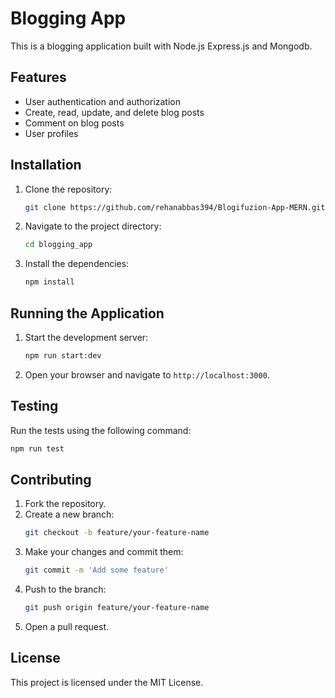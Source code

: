 # Blogging App

This is a blogging application built with Node.js Express.js and Mongodb.

## Features

- User authentication and authorization
- Create, read, update, and delete blog posts
- Comment on blog posts
- User profiles

## Installation

1. Clone the repository:
    ```bash
    git clone https://github.com/rehanabbas394/Blogifuzion-App-MERN.git
    ```
2. Navigate to the project directory:
    ```bash
    cd blogging_app
    ```
3. Install the dependencies:
    ```bash
    npm install
    ```

## Running the Application

1. Start the development server:
    ```bash
    npm run start:dev
    ```
2. Open your browser and navigate to `http://localhost:3000`.

## Testing

Run the tests using the following command:
```bash
npm run test
```

## Contributing

1. Fork the repository.
2. Create a new branch:
    ```bash
    git checkout -b feature/your-feature-name
    ```
3. Make your changes and commit them:
    ```bash
    git commit -m 'Add some feature'
    ```
4. Push to the branch:
    ```bash
    git push origin feature/your-feature-name
    ```
5. Open a pull request.

## License

This project is licensed under the MIT License.
